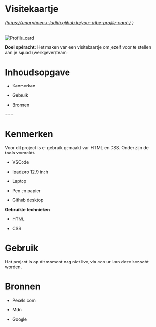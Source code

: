 # Visitekaartje

###### (https://lunarphoenix-judith.github.io/your-tribe-profile-card-/ )

![Profile_card](https://user-images.githubusercontent.com/112855926/191474156-2a9044ec-1d83-4de5-9cdf-e2b60efae86e.jpg)


**Doel opdracht:** Het maken van een visitekaartje om jezelf voor te stellen aan je squad (werkgever/team)

# Inhoudsopgave #

  * Kenmerken
  
  * Gebruik
  
  * Bronnen
  
===

# Kenmerken #

Voor dit project is er gebruik gemaakt van HTML en CSS. Onder zijn de tools vermeldt.

* VSCode

* Ipad pro 12.9 inch

* Laptop

* Pen en papier

* Github desktop

**Gebruikte technieken**

* HTML

* CSS

# Gebruik #

Het project is op dit moment nog niet live, via een url kan deze bezocht worden.

# Bronnen #

* Pexels.com

* Mdn

* Google
